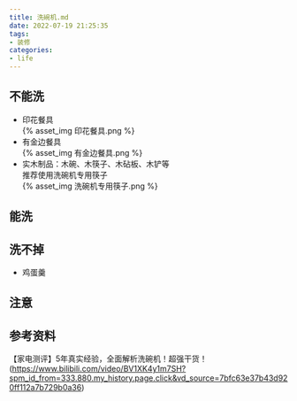 ```yaml
---
title: 洗碗机.md
date: 2022-07-19 21:25:35
tags:
- 装修
categories:
- life
---
```

## 不能洗  
- 印花餐具  
{% asset_img 印花餐具.png %}  
- 有金边餐具  
{% asset_img 有金边餐具.png %}  
- 实木制品：木碗、木筷子、木砧板、木铲等  
推荐使用洗碗机专用筷子  
{% asset_img 洗碗机专用筷子.png %}  


<!--more-->


## 能洗


## 洗不掉  
- 鸡蛋羹


## 注意


## 参考资料  
【家电测评】5年真实经验，全面解析洗碗机！超强干货！(https://www.bilibili.com/video/BV1XK4y1m7SH?spm_id_from=333.880.my_history.page.click&vd_source=7bfc63e37b43d920ff112a7b729b0a36)
